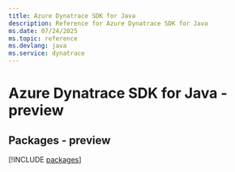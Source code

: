 ```yaml
---
title: Azure Dynatrace SDK for Java
description: Reference for Azure Dynatrace SDK for Java
ms.date: 07/24/2025
ms.topic: reference
ms.devlang: java
ms.service: dynatrace
---
```

# Azure Dynatrace SDK for Java - preview
## Packages - preview
[!INCLUDE [packages](dynatrace-index.md)]